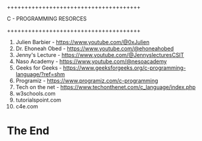 ++++++++++++++++++++++++++++++++++++++

C - PROGRAMMING RESORCES

++++++++++++++++++++++++++++++++++++++
1. Julien Barbier - https://www.youtube.com/@0xJulien
2. Dr. Ehoneah Obed - https://www.youtube.com/@ehoneahobed
3. Jenny's Lecture - https://www.youtube.com/@JennyslecturesCSIT
4. Naso Academy - https://www.youtube.com/@nesoacademy
5. Geeks for Geeks - https://www.geeksforgeeks.org/c-programming-language/?ref=shm
6. Programiz - https://www.programiz.com/c-programming
7. Tech on the net - https://www.techonthenet.com/c_language/index.php
8. w3schools.com
9. tutorialspoint.com
10. c4e.com

The End
======================================
